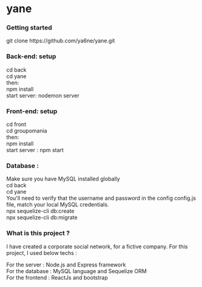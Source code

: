 # yane
<h3>Getting started</h3>
git clone https://github.com/ya6ne/yane.git
<h3>Back-end: setup</h3>
cd back</br>
cd yane</br>
then: </br>
npm install</br>
start server: nodemon server
<h3>Front-end: setup</h3>
cd front</br>
cd groupomania</br>
then:</br>
npm install</br>
start server : npm start
<h3>Database :</h3>
Make sure you have MySQL installed globally </br>
cd back</br>
cd yane</br>
You'll need to verify that the username and password in the config config.js file, match your local MySQL credentials.</br>
npx sequelize-cli db:create</br>
npx sequelize-cli db:migrate
<h3>What is this project ?</h3>
I have created a corporate social network, for a fictive company. For this project, I used below techs :

For the server : Node.js and Express framework</br>
For the database : MySQL language and Sequelize ORM</br>
For the frontend : ReactJs and bootstrap


